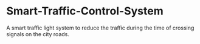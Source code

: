 # Smart-Traffic-Control-System
A smart traffic light system to reduce the traffic during the time of crossing signals on the city roads.
